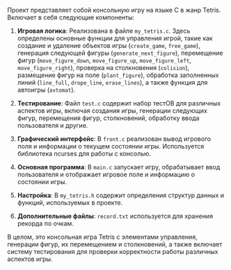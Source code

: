 Проект представляет собой консольную игру на языке C в жанр Tetris. Включает в себя следующие компоненты:

1. **Игровая логика**: Реализована в файле `my_tetris.c`. Здесь определены основные функции для управления игрой, такие как создание и удаление объектов игры (`create_game`, `free_game`), генерация следующей фигуры (`generate_next_figure`), перемещение фигур (`move_figure_down`, `move_figure_up`, `move_figure_left`, `move_figure_right`), проверка на столкновения (`colision`), размещение фигур на поле (`plant_figure`), обработка заполненных линий (`line_full`, `drope_line`, `erase_lines`), а также функция для автоигры (`avtomat`).

2. **Тестирование**: Файл `test.c` содержит набор тестОВ для различных аспектов игры, включая создания игры, генерации следующих фигур, перемещения фигур, столкновений, обработку ввода пользователя и другие.

3. **Графический интерфейс**: В `front.c` реализован вывод игрового поля и информации о текущем состоянии игры. Используется библиотека ncurses для работы с консолью.

4. **Основная программа**: В `main.c` запускает игру, обрабатывает ввод пользователя и отображает игровое поле и информацию о состоянии игры.

5. **Настройка**: В `my_tetris.h` содержит определения структур данных и функций, используемых в проекте.

6. **Дополнительные файлы**: `record.txt` используется для хранения рекорда по очкам.

В целом, это консольная игра Tetris с элементами управления, генерации фигур, их перемещением и столкновений, а также включает систему тестирования для проверки корректности работы различных аспектов игры.